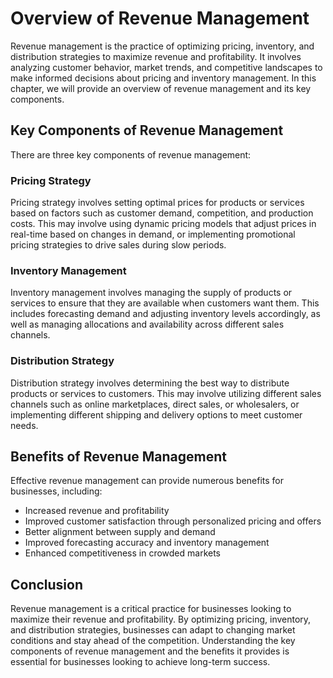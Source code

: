 Overview of Revenue Management
===========================================================================

Revenue management is the practice of optimizing pricing, inventory, and distribution strategies to maximize revenue and profitability. It involves analyzing customer behavior, market trends, and competitive landscapes to make informed decisions about pricing and inventory management. In this chapter, we will provide an overview of revenue management and its key components.

Key Components of Revenue Management
------------------------------------

There are three key components of revenue management:

### Pricing Strategy

Pricing strategy involves setting optimal prices for products or services based on factors such as customer demand, competition, and production costs. This may involve using dynamic pricing models that adjust prices in real-time based on changes in demand, or implementing promotional pricing strategies to drive sales during slow periods.

### Inventory Management

Inventory management involves managing the supply of products or services to ensure that they are available when customers want them. This includes forecasting demand and adjusting inventory levels accordingly, as well as managing allocations and availability across different sales channels.

### Distribution Strategy

Distribution strategy involves determining the best way to distribute products or services to customers. This may involve utilizing different sales channels such as online marketplaces, direct sales, or wholesalers, or implementing different shipping and delivery options to meet customer needs.

Benefits of Revenue Management
------------------------------

Effective revenue management can provide numerous benefits for businesses, including:

* Increased revenue and profitability
* Improved customer satisfaction through personalized pricing and offers
* Better alignment between supply and demand
* Improved forecasting accuracy and inventory management
* Enhanced competitiveness in crowded markets

Conclusion
----------

Revenue management is a critical practice for businesses looking to maximize their revenue and profitability. By optimizing pricing, inventory, and distribution strategies, businesses can adapt to changing market conditions and stay ahead of the competition. Understanding the key components of revenue management and the benefits it provides is essential for businesses looking to achieve long-term success.
